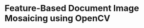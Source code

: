 Feature-Based Document Image Mosaicing using OpenCV
===================================================
